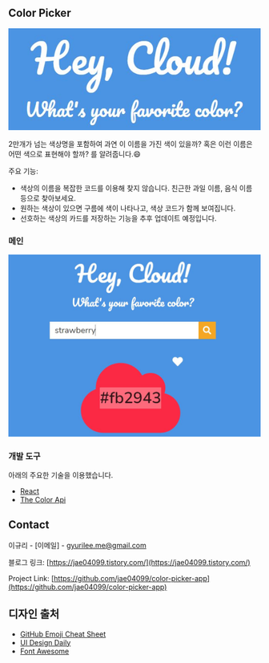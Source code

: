 ## Color Picker
![](colorpicker.jpg)

<!-- [![Product Name Screen Shot][product-screenshot]](https://example.com) -->

2만개가 넘는 색상명을 포함하여 과연 이 이름을 가진 색이 있을까? 혹은 이런 이름은 어떤 색으로 표현해야 할까? 를 알려줍니다.:smile:

주요 기능:
* 색상의 이름을 복잡한 코드를 이용해 찾지 않습니다. 친근한 과일 이름, 음식 이름 등으로 찾아보세요.
* 원하는 색상이 있으면 구름에 색이 나타나고, 색상 코드가 함께 보여집니다.
* 선호하는 색상의 카드를 저장하는 기능을 추후 업데이트 예정입니다.

### 메인
![](color-picker-main.jpg)



### 개발 도구

아래의 주요한 기술을 이용했습니다.
* [React](https://ko.reactjs.org/)
* [The Color Api](https://www.thecolorapi.com/)


<!-- CONTACT -->
## Contact

이규리 - [이메일] - gyurilee.me@gmail.com

블로그 링크: [https://jae04099.tistory.com/](https://jae04099.tistory.com/)

Project Link: [https://github.com/jae04099/color-picker-app](https://github.com/jae04099/color-picker-app)



<!-- ACKNOWLEDGEMENTS -->
## 디자인 출처
* [GitHub Emoji Cheat Sheet](https://www.webpagefx.com/tools/emoji-cheat-sheet)
* [UI Design Daily](https://uidesigndaily.com/)
* [Font Awesome](https://fontawesome.com)





<!-- MARKDOWN LINKS & IMAGES -->
<!-- https://www.markdownguide.org/basic-syntax/#reference-style-links -->
<!-- [contributors-shield]: https://img.shields.io/github/contributors/othneildrew/Best-README-Template.svg?style=for-the-badge
[contributors-url]: https://github.com/othneildrew/Best-README-Template/graphs/contributors
[forks-shield]: https://img.shields.io/github/forks/othneildrew/Best-README-Template.svg?style=for-the-badge
[forks-url]: https://github.com/othneildrew/Best-README-Template/network/members
[stars-shield]: https://img.shields.io/github/stars/othneildrew/Best-README-Template.svg?style=for-the-badge
[stars-url]: https://github.com/othneildrew/Best-README-Template/stargazers
[issues-shield]: https://img.shields.io/github/issues/othneildrew/Best-README-Template.svg?style=for-the-badge
[issues-url]: https://github.com/othneildrew/Best-README-Template/issues
[license-shield]: https://img.shields.io/github/license/othneildrew/Best-README-Template.svg?style=for-the-badge
[license-url]: https://github.com/othneildrew/Best-README-Template/blob/master/LICENSE.txt
[linkedin-shield]: https://img.shields.io/badge/-LinkedIn-black.svg?style=for-the-badge&logo=linkedin&colorB=555
[linkedin-url]: https://linkedin.com/in/othneildrew
[product-screenshot]: images/screenshot.png -->